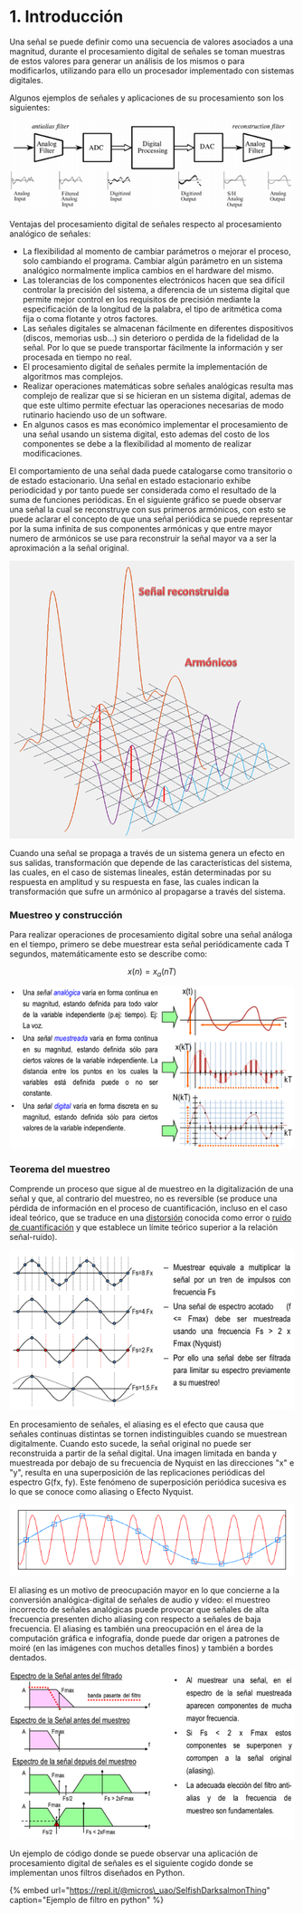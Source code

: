 # 1. Introducción

Una señal se puede definir como una secuencia de valores asociados a una magnitud, durante el procesamiento digital de señales se toman muestras de estos valores para generar un análisis de los mismos o para modificarlos, utilizando para ello un procesador implementado con sistemas digitales.

Algunos ejemplos de señales y aplicaciones de su procesamiento son los siguientes:

![The Scientish and Engineer&#x2019;s Guide to Digital Signal Processing. SW Smith.](.gitbook/assets/image%20%2866%29.png)

Ventajas del procesamiento digital de señales respecto al procesamiento analógico de señales:

* La flexibilidad al momento de cambiar parámetros o mejorar el proceso, solo cambiando el programa. Cambiar algún parámetro en un sistema analógico normalmente implica cambios en el hardware del mismo.
* Las tolerancias de los componentes electrónicos hacen que sea difícil controlar la precisión del sistema, a diferencia de un sistema digital que permite mejor control en los requisitos de precisión mediante la especificación de la longitud de la palabra, el tipo de aritmética coma fija o coma flotante y otros factores.
*  Las señales digitales se almacenan fácilmente en diferentes dispositivos \(discos, memorias usb...\) sin deterioro o perdida de la fidelidad de la señal. Por lo que se puede transportar fácilmente la información y ser procesada en tiempo no real.
* El procesamiento digital de señales permite la implementación de algoritmos mas complejos.
* Realizar operaciones matemáticas sobre señales analógicas resulta mas complejo de realizar que si se hicieran en un sistema digital, ademas de que este ultimo permite efectuar las operaciones necesarias de modo rutinario haciendo uso de un software.
* En algunos casos es mas económico implementar el procesamiento de una señal usando un sistema digital, esto ademas del costo de los componentes se debe a la flexibilidad al momento de realizar modificaciones.

El comportamiento de una señal dada puede catalogarse como transitorio o de estado estacionario. Una señal en estado estacionario exhibe periodicidad y por tanto puede ser considerada como el resultado de la suma de funciones periódicas. En el siguiente gráfico se puede observar una señal la cual se reconstruye con sus primeros armónicos, con esto se puede aclarar el concepto de que una señal periódica se puede representar por la suma infinita de sus componentes armónicas y que entre mayor numero de armónicos se use para reconstruir la señal mayor va a ser la aproximación a la señal original.

![Se&#xF1;al descompuesta en sus primeros 3 arm&#xF3;nicos ](.gitbook/assets/image%20%28103%29.png)

Cuando una señal se propaga a través de un sistema genera un efecto en sus salidas, transformación que depende de las características del sistema, las cuales, en el caso de sistemas lineales, están determinadas por su respuesta en amplitud y su respuesta en fase, las cuales indican la transformación que sufre un armónico al propagarse a través del sistema.

### Muestreo y construcción 

Para realizar operaciones de procesamiento digital sobre una señal análoga en el tiempo, primero se debe muestrear esta señal periódicamente cada T segundos, matemáticamente esto se describe como:

$$
x(n)=x_a(nT)
$$

![Se&#xF1;al muestreada peri&#xF3;dicamente cada T segundos](.gitbook/assets/image%20%2847%29.png)

### Teorema del muestreo

Comprende un proceso que sigue al de muestreo en la digitalización de una señal y que, al contrario del muestreo, no es reversible \(se produce una pérdida de información en el proceso de cuantificación, incluso en el caso ideal teórico, que se traduce en una [distorsión](https://es.wikipedia.org/wiki/Distorsi%C3%B3n) conocida como error o [ruido de cuantificación](https://es.wikipedia.org/wiki/Ruido_de_cuantificaci%C3%B3n) y que establece un límite teórico superior a la relación señal-ruido\).

![Muestreo de una se&#xF1;al mediante un tren de impulsos con Frecuencia Fs](.gitbook/assets/image%20%2826%29.png)

En procesamiento de señales, el aliasing es el efecto que causa que señales continuas distintas se tornen indistinguibles cuando se muestrean digitalmente. Cuando esto sucede, la señal original no puede ser reconstruida a partir de la señal digital. Una imagen limitada en banda y muestreada por debajo de su frecuencia de Nyquist en las direcciones "x" e "y", resulta en una superposición de las replicaciones periódicas del espectro G\(fx, fy\). Este fenómeno de superposición periódica sucesiva es lo que se conoce como aliasing o Efecto Nyquist.

![Se&#xF1;al reconstruida donde se evidencia el aliasing ](.gitbook/assets/image%20%2824%29.png)

El aliasing es un motivo de preocupación mayor en lo que concierne a la conversión analógica-digital de señales de audio y vídeo: el muestreo incorrecto de señales analógicas puede provocar que señales de alta frecuencia presenten dicho aliasing con respecto a señales de baja frecuencia. El aliasing es también una preocupación en el área de la computación gráfica e infografía, donde puede dar origen a patrones de moiré \(en las imágenes con muchos detalles finos\) y también a bordes dentados.

![Aliasing al muestrear una se&#xF1;al](.gitbook/assets/image%20%2846%29.png)

Un ejemplo de código donde se puede observar una aplicación de procesamiento digital de señales es el siguiente cogido donde se implementan unos filtros diseñados en Python.

{% embed url="https://repl.it/@micros\_uao/SelfishDarksalmonThing" caption="Ejemplo de filtro en python" %}





